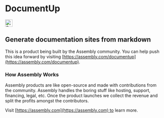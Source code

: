 # DocumentUp

<a href="https://assembly.com/documentup/bounties"><img src="https://asm-badger.herokuapp.com/documentup/badges/tasks.svg" height="24px" alt="Open Tasks" /></a>

## Generate documentation sites from markdown

This is a product being built by the Assembly community. You can help push this idea forward by visiting [https://assembly.com/documentup](https://assembly.com/documentup).

### How Assembly Works

Assembly products are like open-source and made with contributions from the community. Assembly handles the boring stuff like hosting, support, financing, legal, etc. Once the product launches we collect the revenue and split the profits amongst the contributors.

Visit [https://assembly.com](https://assembly.com) to learn more.
